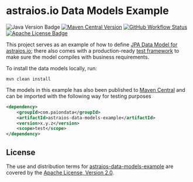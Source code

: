 astraios.io Data Models Example
===============================

![Java Version Badge][Java Version Badge]
[![Maven Central Version][Maven Central Version Badge]][Maven Central Version URL]
[![GitHub Workflow Status][GitHub Workflow Status]][GitHub Workflow Status URL]
[![Apache License Badge]][Apache License, Version 2.0]

This project serves as an example of how to define [JPA Data Model for astraios.io]; there also comes with a
production-ready [test framework] to make sure the model compiles with business requirements.

To install the data models locally, run:

```console
mvn clean install
```

The models in this example has also been published to [Maven Central][Maven Central Version URL] and can be imported
with the following way for testing purposes

```xml
<dependency>
    <groupId>com.paiondata</groupId>
    <artifactId>astraios-data-models-example</artifactId>
    <version>x.y.z</version>
    <scope>test</scope>
</dependency>
```

License
-------

The use and distribution terms for [astraios-data-models-example] are covered by the [Apache License, Version 2.0].

[Apache License Badge]: https://img.shields.io/badge/Apache%202.0-F25910.svg?style=for-the-badge&logo=Apache&logoColor=white
[Apache License, Version 2.0]: https://www.apache.org/licenses/LICENSE-2.0

[GitHub Workflow Status]: https://img.shields.io/github/actions/workflow/status/paion-data/astraios-data-models-example/ci-cd.yml?branch=master&logo=github&style=for-the-badge
[GitHub Workflow Status URL]: https://github.com/paion-data/astraios-data-models-example/actions/workflows/ci-cd.yml

[Java Version Badge]: https://img.shields.io/badge/Java-17-brightgreen?style=for-the-badge&logo=OpenJDK&logoColor=white
[astraios-data-models-example]: https://github.com/paion-data/astraios-data-models-example
[JPA Data Model for astraios.io]: https://elide.paion-data.dev/docs/data-model

[Maven Central Version Badge]: https://img.shields.io/maven-central/v/com.paiondata/astraios-data-models-example?style=for-the-badge&logo=apachemaven&labelColor=1B1C30&color=4D9FEA
[Maven Central Version URL]: https://central.sonatype.com/artifact/com.paiondata/astraios-data-models-example

[test framework]: https://github.com/paion-data/astraios-data-models-acceptance-tests
